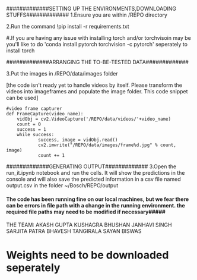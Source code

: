 #############SETTING UP THE ENVIRONMENTS,DOWNLOADING STUFFS#############
1.Ensure you are within /REPO directory



2.Run the command
	!pip install -r requirements.txt

#.If you are having any issue with installing torch and/or torchvisoin may be you'll like to do 
'conda install pytorch torchvision -c pytorch' seperately to install torch

#############ARRANGING THE TO-BE-TESTED DATA#############



3.Put the images in /REPO/data/images folder

[the code isn't ready yet to handle videos by itself. Please transform the videos into imageframes and populate the image folder.
This code snippet can be used]

	#video frame capturer
	def FrameCapture(video_name):
  		vidObj = cv2.VideoCapture('/REPO/data/videos/'+video_name)
  		count = 0
  		success = 1
  		while success:
      			success, image = vidObj.read()
      			cv2.imwrite("/REPO/data/images/frame%d.jpg" % count, image)
      			count += 1


#############GENERATING OUTPUT#############
3.Open the run_it.ipynb notebook and run the cells.
It will show the predictions in the console and will also save the predicted information in a csv file named output.csv in the folder ~/Bosch/REPO/output




#### The code has been running fine on our local machines, but we fear there can be errors in file path with a change in the running environment. the required file paths may need to be modified if necessary#####


THE TEAM:
AKASH GUPTA
KUSHAGRA BHUSHAN
JANHAVI SINGH
SARJITA PATRA
BHAVESH TANGIRALA
SAYAN BISWAS


# Weights need to be downloaded seperately

